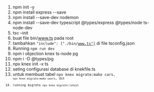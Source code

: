 1. npm init -y
2. npm install express --save
3. npm install --save-dev nodemon
4. npm install --save-dev typescript @types/express @types/node ts-node-dev
5. tsc –init
6. buat file bin/www.ts pada root
7. tambahkan <code>"include": ["./bin/www.ts"]</code> di file tsconfig.json
9. Running <code>npm run dev</code>
10. npm i objection knex ts-node pg
11. npm i -D @types/pg
12. npx knex init -x ts
13. seting configurasi database di knekfile.ts
14. untuk membuat tabel <code>npx knex migrate:make cars<code>, <code>npx knex migrate:make users</code>, dst
15. running migrate <code>npx knex migrate:latest</code>